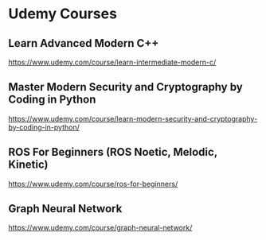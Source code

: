 # Udemy Courses

## Learn Advanced Modern C++
https://www.udemy.com/course/learn-intermediate-modern-c/

## Master Modern Security and Cryptography by Coding in Python
https://www.udemy.com/course/learn-modern-security-and-cryptography-by-coding-in-python/

## ROS For Beginners (ROS Noetic, Melodic, Kinetic)
https://www.udemy.com/course/ros-for-beginners/

## Graph Neural Network
https://www.udemy.com/course/graph-neural-network/
